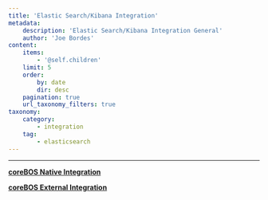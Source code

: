 ```yaml
---
title: 'Elastic Search/Kibana Integration'
metadata:
    description: 'Elastic Search/Kibana Integration General'
    author: 'Joe Bordes'
content:
    items:
        - '@self.children'
    limit: 5
    order:
        by: date
        dir: desc
    pagination: true
    url_taxonomy_filters: true
taxonomy:
    category:
        - integration
    tag:
        - elasticsearch 
---
```

---
**[coreBOS Native Integration](./01.elasticsearchnative)**

 **[coreBOS External Integration](./02.elasticsearchexternal)**



